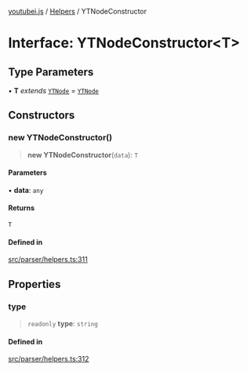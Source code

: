 [youtubei.js](../../../README.md) / [Helpers](../README.md) / YTNodeConstructor

# Interface: YTNodeConstructor\<T\>

## Type Parameters

• **T** *extends* [`YTNode`](../classes/YTNode.md) = [`YTNode`](../classes/YTNode.md)

## Constructors

### new YTNodeConstructor()

> **new YTNodeConstructor**(`data`): `T`

#### Parameters

• **data**: `any`

#### Returns

`T`

#### Defined in

[src/parser/helpers.ts:311](https://github.com/LuanRT/YouTube.js/blob/e1650e12979e68b9546bc63989f86b651960a10a/src/parser/helpers.ts#L311)

## Properties

### type

> `readonly` **type**: `string`

#### Defined in

[src/parser/helpers.ts:312](https://github.com/LuanRT/YouTube.js/blob/e1650e12979e68b9546bc63989f86b651960a10a/src/parser/helpers.ts#L312)
